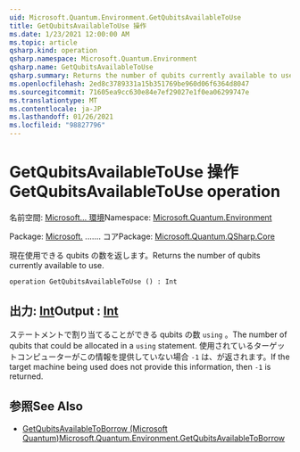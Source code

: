 ```yaml
---
uid: Microsoft.Quantum.Environment.GetQubitsAvailableToUse
title: GetQubitsAvailableToUse 操作
ms.date: 1/23/2021 12:00:00 AM
ms.topic: article
qsharp.kind: operation
qsharp.namespace: Microsoft.Quantum.Environment
qsharp.name: GetQubitsAvailableToUse
qsharp.summary: Returns the number of qubits currently available to use.
ms.openlocfilehash: 2ed8c3789331a15b351769be960d06f6364d8047
ms.sourcegitcommit: 71605ea9cc630e84e7ef29027e1f0ea06299747e
ms.translationtype: MT
ms.contentlocale: ja-JP
ms.lasthandoff: 01/26/2021
ms.locfileid: "98827796"
---
```

# <a name="getqubitsavailabletouse-operation"></a><span data-ttu-id="cb372-102">GetQubitsAvailableToUse 操作</span><span class="sxs-lookup"><span data-stu-id="cb372-102">GetQubitsAvailableToUse operation</span></span>

<span data-ttu-id="cb372-103">名前空間: [Microsoft... 環境](xref:Microsoft.Quantum.Environment)</span><span class="sxs-lookup"><span data-stu-id="cb372-103">Namespace: [Microsoft.Quantum.Environment](xref:Microsoft.Quantum.Environment)</span></span>

<span data-ttu-id="cb372-104">Package: [Microsoft.](https://nuget.org/packages/Microsoft.Quantum.QSharp.Core) ....... コア</span><span class="sxs-lookup"><span data-stu-id="cb372-104">Package: [Microsoft.Quantum.QSharp.Core](https://nuget.org/packages/Microsoft.Quantum.QSharp.Core)</span></span>


<span data-ttu-id="cb372-105">現在使用できる qubits の数を返します。</span><span class="sxs-lookup"><span data-stu-id="cb372-105">Returns the number of qubits currently available to use.</span></span>

```qsharp
operation GetQubitsAvailableToUse () : Int
```


## <a name="output--int"></a><span data-ttu-id="cb372-106">出力: [Int](xref:microsoft.quantum.lang-ref.int)</span><span class="sxs-lookup"><span data-stu-id="cb372-106">Output : [Int](xref:microsoft.quantum.lang-ref.int)</span></span>

<span data-ttu-id="cb372-107">ステートメントで割り当てることができる qubits の数 `using` 。</span><span class="sxs-lookup"><span data-stu-id="cb372-107">The number of qubits that could be allocated in a `using` statement.</span></span>
<span data-ttu-id="cb372-108">使用されているターゲットコンピューターがこの情報を提供していない場合 `-1` は、が返されます。</span><span class="sxs-lookup"><span data-stu-id="cb372-108">If the target machine being used does not provide this information, then `-1` is returned.</span></span>

## <a name="see-also"></a><span data-ttu-id="cb372-109">参照</span><span class="sxs-lookup"><span data-stu-id="cb372-109">See Also</span></span>

- [<span data-ttu-id="cb372-110">GetQubitsAvailableToBorrow (Microsoft Quantum)</span><span class="sxs-lookup"><span data-stu-id="cb372-110">Microsoft.Quantum.Environment.GetQubitsAvailableToBorrow</span></span>](xref:Microsoft.Quantum.Environment.GetQubitsAvailableToBorrow)